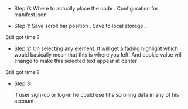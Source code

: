 - Step 0:
  Where to actually place the code .
  Configuration for manifest.json .

- Step 1:
  Save scroll bar position .
  Save to local storage .

Still got time ?

- Step 2:
  On selecting any element.
  It will get a fading highlight which would basically mean that this is where you left.
  And cookie value will change to make this selected text appear at center .

Still got time ?

- Step 3:

  If user sign-up or log-in
  he could use tihs scrolling data in any of his account .
